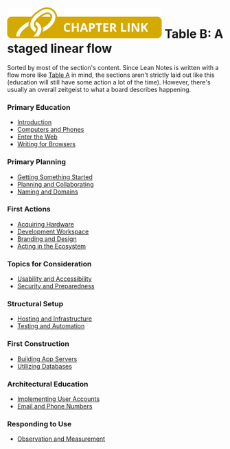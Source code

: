 # ![Tag: Chapter Link][] Table B: A staged linear flow

Sorted by most of the section's content. Since Lean Notes is written with a flow more like [Table A][] in mind, the sections aren't strictly laid out like this (education will still have some action a lot of the time). However, there's usually an overall zeitgeist to what a board describes happening.

### Primary Education

- [Introduction][]
- [Computers and Phones][]
- [Enter the Web][]
- [Writing for Browsers][]

### Primary Planning

- [Getting Something Started][]
- [Planning and Collaborating][]
- [Naming and Domains][]

### First Actions

- [Acquiring Hardware][]
- [Development Workspace][]
- [Branding and Design][]
- [Acting in the Ecosystem][]

### Topics for Consideration

- [Usability and Accessibility][]
- [Security and Preparedness][]

### Structural Setup

- [Hosting and Infrastructure][]
- [Testing and Automation][]

### First Construction

- [Building App Servers][]
- [Utilizing Databases][]

### Architectural Education

- [Implementing User Accounts][]
- [Email and Phone Numbers][]

### Responding to Use

- [Observation and Measurement][]

[Table A]: c8c4173e-e0ca-4218-a33a-e5b0ae48e9ef.md
[Introduction]: 897e178c-a82e-4006-a6ae-fae31a2a8eac.md
[Getting Something Started]: 21d2ac62-4802-478b-b91c-1662495dc65b.md
[Acquiring Hardware]: 532b2c28-d212-4a70-a953-739894acdee5.md
[Planning and Collaborating]: 5f81053e-eeb1-4df4-8d05-5543782bd0d9.md
[Naming and Domains]: c921aaa9-205f-4f2a-accd-116d5537e17b.md
[Branding and Design]: 28eefb9f-cdfb-49e9-a6a2-7993adbe80fb.md
[Acting in the Ecosystem]: 291a3608-b5f1-4a27-8161-7a20751c9ef3.md
[Development Workspace]: 2cfd29c6-8dab-4840-bd2c-55ab1284db28.md
[Computers and Phones]: 4f4e8cd8-f357-4870-b820-6586d5f276dd.md
[Enter the Web]: 332cff27-1704-46ad-a768-22c647b123b4.md
[Writing for Browsers]: 1aadb557-3d09-499b-8c44-f406a3e5cfd8.md
[Building App Servers]: b9922a97-11e5-4243-972d-4f949f699bd5.md
[Implementing User Accounts]: c6891500-92fd-4774-9a14-d734d99bbdb4.md
[Utilizing Databases]: 2c3e13ff-0d72-47cc-9656-28c3e407ac60.md
[Testing and Automation]: a27bdf95-af28-4934-b95b-5135bf9e1e65.md
[Hosting and Infrastructure]: 8c7d6fd3-5be6-4a00-bb9a-a8dd150ff7fe.md
[Security and Preparedness]: 8f0dbfcd-db75-4323-b8cc-3d8d1c8fef61.md
[Email and Phone Numbers]: 2ced18b2-8863-4831-84d6-ee5c428f49e7.md
[Usability and Accessibility]: 3c530c06-4848-4697-a3b8-71a23fbc3d6b.md
[Observation and Measurement]: 46a6ca68-e588-4a2f-a13a-1e4490b12c7f.md

[Tag: Chapter Link]: assets/tags/fbefcb97-739a-4426-ad7d-bca872e3e2ed.svg
